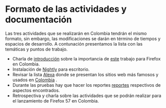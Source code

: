 # Formato de las actividades y documentación

Las tres actividades que se realizarán en Colombia tendrán el mismo formato, sin embargo, las modificaciones se darán en término de tiempos y espacios de desarrollo. A contunación presentamos la lista con las temáticas y puntos de trabajo.
* Charla de [introducción](https://slides.com/gutemonik/firefox_57/) sobre la importancia de [este](https://gutemonik.github.io/Firefox57/) trabajo para Firefox en Colombia.
* Instalación de [Nightly](https://www.mozilla.org/en-US/firefox/57.0a1/releasenotes/) para escritorio.
* Revisar la lista [Alexa](https://www.alexa.com/topsites/countries) donde se presentan los sitios web más famosos y usados en [Colombia](https://www.alexa.com/topsites/countries/CO) .
* Durante las pruebas hay que hacer los reportes [reportes](https://firefoxsprint.mozilla.community/reporting/) respectivos de aspectos encontrados.
* Retrospectiva y charla sobre las actividades que se podrán realizar para el lanzamiento de Firefox 57 en Colombia.
